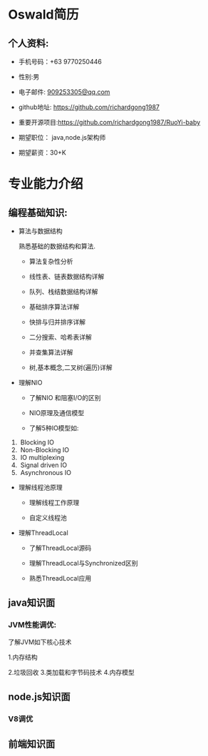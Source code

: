 

# Oswald简历

##    个人资料:

- 手机号码：+63 9770250446

- 性别:男

- 电子邮件:   909253305@qq.com

- github地址: https://github.com/richardgong1987

- 重要开源项目:https://github.com/richardgong1987/RuoYi-baby

- 期望职位： java,node.js架构师

- 期望薪资：30+K

  

# 专业能力介绍

##   编程基础知识:

- 算法与数据结构

  熟悉基础的数据结构和算法.

  - 算法复杂性分析

  - 线性表、链表数据结构详解

  - 队列、栈结数据结构详解

  - 基础排序算法详解

  - 快排与归并排序详解

  - 二分搜索、哈希表详解

  - 并查集算法详解

  - 树,基本概念,二叉树(遍历)详解

- 理解NIO

  - 了解NIO 和阻塞I/O的区别

  - NIO原理及通信模型 

  - 了解5种IO模型如:

1. ​              Blocking IO
2. ​             Non-Blocking IO
3. ​             IO multiplexing
4. ​            Signal driven IO
5. ​           Asynchronous IO



- 理解线程池原理

  - 理解线程工作原理

  - 自定义线程池

- 理解ThreadLocal

  - 了解ThreadLocal源码

  - 理解ThreadLocal与Synchronized区别

  - 熟悉ThreadLocal应用





## java知识面

###    JVM性能调优:

  了解JVM如下核心技术

   1.内存结构

   2.垃圾回收
   3.类加载和字节码技术
   4.内存模型



## node.js知识面

###    V8调优



## 前端知识面

